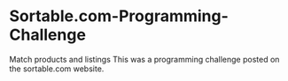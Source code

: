 # Sortable.com-Programming-Challenge
Match products and listings
This was a programming challenge posted on the sortable.com website.
